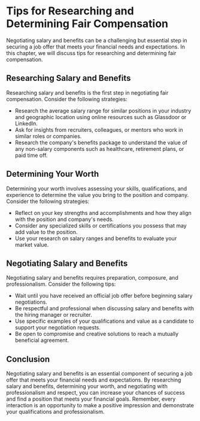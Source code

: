Tips for Researching and Determining Fair Compensation
===================================================================================================

Negotiating salary and benefits can be a challenging but essential step in securing a job offer that meets your financial needs and expectations. In this chapter, we will discuss tips for researching and determining fair compensation.

Researching Salary and Benefits
-------------------------------

Researching salary and benefits is the first step in negotiating fair compensation. Consider the following strategies:

* Research the average salary range for similar positions in your industry and geographic location using online resources such as Glassdoor or LinkedIn.
* Ask for insights from recruiters, colleagues, or mentors who work in similar roles or companies.
* Research the company's benefits package to understand the value of any non-salary components such as healthcare, retirement plans, or paid time off.

Determining Your Worth
----------------------

Determining your worth involves assessing your skills, qualifications, and experience to determine the value you bring to the position and company. Consider the following strategies:

* Reflect on your key strengths and accomplishments and how they align with the position and company's needs.
* Consider any specialized skills or certifications you possess that may add value to the position.
* Use your research on salary ranges and benefits to evaluate your market value.

Negotiating Salary and Benefits
-------------------------------

Negotiating salary and benefits requires preparation, composure, and professionalism. Consider the following tips:

* Wait until you have received an official job offer before beginning salary negotiations.
* Be respectful and professional when discussing salary and benefits with the hiring manager or recruiter.
* Use specific examples of your qualifications and value as a candidate to support your negotiation requests.
* Be open to compromise and creative solutions to reach a mutually beneficial agreement.

Conclusion
----------

Negotiating salary and benefits is an essential component of securing a job offer that meets your financial needs and expectations. By researching salary and benefits, determining your worth, and negotiating with professionalism and respect, you can increase your chances of success and find a position that meets your financial goals. Remember, every interaction is an opportunity to make a positive impression and demonstrate your qualifications and professionalism.
